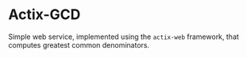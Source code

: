 
# Actix-GCD

Simple web service, implemented using the `actix-web` framework, that computes greatest common denominators.
